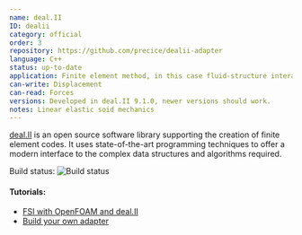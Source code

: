 ```yaml
---
name: deal.II
ID: dealii
category: official
order: 3
repository: https://github.com/precice/dealii-adapter
language: C++
status: up-to-date
application: Finite element method, in this case fluid-structure interaction (solid part)
can-write: Displacement
can-read: Forces
versions: Developed in deal.II 9.1.0, newer versions should work.
notes: Linear elastic soid mechanics 
---
```


[deal.II](https://www.dealii.org/) is an open source software library supporting the creation of finite element codes. It uses state-of-the-art programming techniques to offer a modern interface to the complex data structures and algorithms required.

Build status: <a style="text-decoration: none" href="https://travis-ci.org/precice/dealii-adapter" target="_blank"><img src="https://travis-ci.org/precice/dealii-adapter.svg?branch=master" alt="Build status">
</a> 

#### Tutorials:
  * [FSI with OpenFOAM and deal.II](https://github.com/precice/precice/wiki/Tutorial-for-FSI-with-deal.II-and-OpenFOAM) 
  * [Build your own adapter](https://github.com/precice/dealii-adapter/wiki/Build-your-own-adapter)
